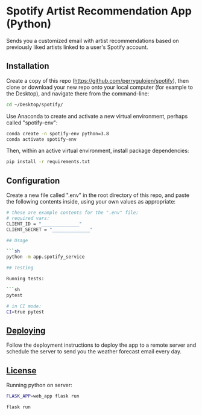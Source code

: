 # Spotify Artist Recommendation App (Python)

Sends you a customized email with artist recommendations based on previously liked artists linked to a user's Spotify account. 

## Installation

Create a copy of this repo (https://github.com/perryguloien/spotify), then clone or download your new repo onto your local computer (for example to the Desktop), and navigate there from the command-line:

```sh
cd ~/Desktop/spotify/
```

Use Anaconda to create and activate a new virtual environment, perhaps called "spotify-env":

```sh
conda create -n spotify-env python=3.8
conda activate spotify-env
```

Then, within an active virtual environment, install package dependencies:

```sh
pip install -r requirements.txt
```

## Configuration

Create a new file called ".env" in the root directory of this repo, and paste the following contents inside, using your own values as appropriate:

```sh
# these are example contents for the ".env" file:
# required vars:
CLIENT_ID = "______________"
CLIENT_SECRET = "______________"

## Usage

```sh
python -m app.spotify_service

## Testing

Running tests:

```sh
pytest

# in CI mode:
CI=true pytest
```

## [Deploying](/DEPLOYING.md)

Follow the deployment instructions to deploy the app to a remote server and schedule the server to send you the weather forecast email every day.

## [License](/LICENSE.md)

Running python on server: 

```sh
FLASK_APP=web_app flask run

flask run

